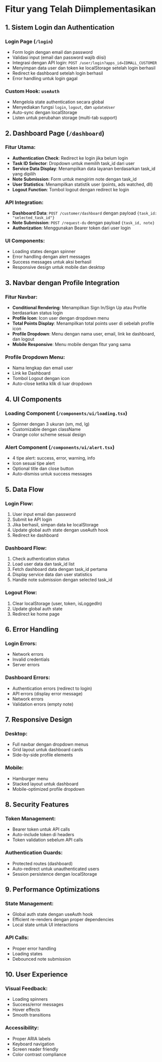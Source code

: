 # Fitur yang Telah Diimplementasikan

## 1. Sistem Login dan Authentication

### Login Page (`/login`)
- Form login dengan email dan password
- Validasi input (email dan password wajib diisi)
- Integrasi dengan API login: `POST /user/login?apps_id=IDMALL_CUSTOMER`
- Menyimpan data user dan token ke localStorage setelah login berhasil
- Redirect ke dashboard setelah login berhasil
- Error handling untuk login gagal

### Custom Hook: `useAuth`
- Mengelola state authentication secara global
- Menyediakan fungsi `login`, `logout`, dan `updateUser`
- Auto-sync dengan localStorage
- Listen untuk perubahan storage (multi-tab support)

## 2. Dashboard Page (`/dashboard`)

### Fitur Utama:
- **Authentication Check**: Redirect ke login jika belum login
- **Task ID Selector**: Dropdown untuk memilih task_id dari user
- **Service Data Display**: Menampilkan data layanan berdasarkan task_id yang dipilih
- **Note Submission**: Form untuk mengirim note dengan task_id
- **User Statistics**: Menampilkan statistik user (points, ads watched, dll)
- **Logout Function**: Tombol logout dengan redirect ke login

### API Integration:
- **Dashboard Data**: `POST /customer/dashboard` dengan payload `{task_id: "selected_task_id"}`
- **Note Submission**: `POST /request-du` dengan payload `{task_id, note}`
- **Authorization**: Menggunakan Bearer token dari user login

### UI Components:
- Loading states dengan spinner
- Error handling dengan alert messages
- Success messages untuk aksi berhasil
- Responsive design untuk mobile dan desktop

## 3. Navbar dengan Profile Integration

### Fitur Navbar:
- **Conditional Rendering**: Menampilkan Sign In/Sign Up atau Profile berdasarkan status login
- **Profile Icon**: Icon user dengan dropdown menu
- **Total Points Display**: Menampilkan total points user di sebelah profile icon
- **Profile Dropdown**: Menu dengan nama user, email, link ke dashboard, dan logout
- **Mobile Responsive**: Menu mobile dengan fitur yang sama

### Profile Dropdown Menu:
- Nama lengkap dan email user
- Link ke Dashboard
- Tombol Logout dengan icon
- Auto-close ketika klik di luar dropdown

## 4. UI Components

### Loading Component (`/components/ui/loading.tsx`)
- Spinner dengan 3 ukuran (sm, md, lg)
- Customizable dengan className
- Orange color scheme sesuai design

### Alert Component (`/components/ui/alert.tsx`)
- 4 tipe alert: success, error, warning, info
- Icon sesuai tipe alert
- Optional title dan close button
- Auto-dismiss untuk success messages

## 5. Data Flow

### Login Flow:
1. User input email dan password
2. Submit ke API login
3. Jika berhasil, simpan data ke localStorage
4. Update global auth state dengan useAuth hook
5. Redirect ke dashboard

### Dashboard Flow:
1. Check authentication status
2. Load user data dan task_id list
3. Fetch dashboard data dengan task_id pertama
4. Display service data dan user statistics
5. Handle note submission dengan selected task_id

### Logout Flow:
1. Clear localStorage (user, token, isLoggedIn)
2. Update global auth state
3. Redirect ke home page

## 6. Error Handling

### Login Errors:
- Network errors
- Invalid credentials
- Server errors

### Dashboard Errors:
- Authentication errors (redirect to login)
- API errors (display error message)
- Network errors
- Validation errors (empty note)

## 7. Responsive Design

### Desktop:
- Full navbar dengan dropdown menus
- Grid layout untuk dashboard cards
- Side-by-side profile elements

### Mobile:
- Hamburger menu
- Stacked layout untuk dashboard
- Mobile-optimized profile dropdown

## 8. Security Features

### Token Management:
- Bearer token untuk API calls
- Auto-include token di headers
- Token validation sebelum API calls

### Authentication Guards:
- Protected routes (dashboard)
- Auto-redirect untuk unauthenticated users
- Session persistence dengan localStorage

## 9. Performance Optimizations

### State Management:
- Global auth state dengan useAuth hook
- Efficient re-renders dengan proper dependencies
- Local state untuk UI interactions

### API Calls:
- Proper error handling
- Loading states
- Debounced note submission

## 10. User Experience

### Visual Feedback:
- Loading spinners
- Success/error messages
- Hover effects
- Smooth transitions

### Accessibility:
- Proper ARIA labels
- Keyboard navigation
- Screen reader friendly
- Color contrast compliance
